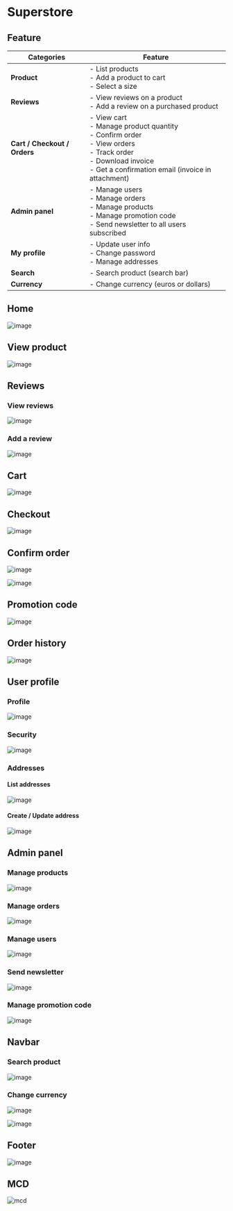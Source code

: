 # Superstore

## Feature
| **Categories**              | **Feature**                                                                                   |
|----------------------------|----------------------------------------------------------------------------------------------- |
| **Product**                | - List products<br>- Add a product to cart<br>- Select a size                                  |
| **Reviews**                | - View reviews on a product<br>- Add a review on a purchased product                           |
| **Cart / Checkout / Orders** | - View cart<br>- Manage product quantity<br>- Confirm order<br>- View orders<br>- Track order<br>- Download invoice<br>- Get a confirmation email (invoice in attachment) |
| **Admin panel**            | - Manage users<br>- Manage orders<br>- Manage products<br>- Manage promotion code<br>- Send newsletter to all users subscribed |
| **My profile**             | - Update user info<br>- Change password<br>- Manage addresses                                  |
| **Search**                 | - Search product (search bar)                                                                  |
| **Currency**               | - Change currency (euros or dollars)                                                           |


## Home

![image](https://github.com/user-attachments/assets/f8aae0b6-fa22-476e-9530-386f01702106)


## View product

![image](https://github.com/user-attachments/assets/03186fd6-60f6-4aa4-a779-2ba9eb8602ec)


## Reviews
### View reviews
![image](https://github.com/user-attachments/assets/765b5a10-2c1a-44a8-910a-2e5800c43cfa)

### Add a review

![image](https://github.com/user-attachments/assets/b9f27c19-daad-4c4d-a78e-f479f0c4b6a9)



## Cart

![image](https://github.com/user-attachments/assets/4ccbd86b-9e4f-4ed8-bac4-de1f3384192a)


## Checkout

![image](https://github.com/user-attachments/assets/584313fb-6465-4405-b648-c6eecd445b66)

## Confirm order

![image](https://github.com/user-attachments/assets/e38c9807-2104-44ea-bf04-852795b5ad77)

![image](https://github.com/user-attachments/assets/8efb2864-3e8a-48da-9fcf-2e993fc8ddf2)


## Promotion code

![image](https://github.com/user-attachments/assets/b2905172-f10f-4c77-bd1d-f46a5220aff0)



## Order history

![image](https://github.com/user-attachments/assets/6696d642-ff76-49ef-aed7-f8852cccb5a5)




## User profile
### Profile

![image](https://github.com/user-attachments/assets/253881f4-80b3-4ece-941f-7b76a7de55a7)


### Security

![image](https://github.com/user-attachments/assets/b45e17cf-7573-4ad9-a726-9ac506a8fde4)


### Addresses
#### List addresses
![image](https://github.com/user-attachments/assets/41139ff8-b107-49c0-ac2e-ba1844938026)


#### Create / Update address

![image](https://github.com/user-attachments/assets/8ac3cc12-0b0d-4d15-96cf-e5ac432636a0)


## Admin panel
### Manage products

![image](https://github.com/user-attachments/assets/54de3b53-17a7-49f4-9a6f-148bb61b0981)


### Manage orders

![image](https://github.com/user-attachments/assets/be96565f-ba94-4f71-9337-579d3c3eac09)


### Manage users

![image](https://github.com/user-attachments/assets/6d9b9b3a-ab58-4f0b-a390-741568832e23)


### Send newsletter

![image](https://github.com/user-attachments/assets/432f4016-d989-4c78-b3d8-e37a6f63e8a6)


### Manage promotion code

![image](https://github.com/user-attachments/assets/6369c9df-3fc8-4ab9-a02e-e7e397e83d89)



## Navbar
### Search product

![image](https://github.com/user-attachments/assets/ff66ac1e-ac6c-43d7-9d46-7ebf4c85ce87)

### Change currency

![image](https://github.com/user-attachments/assets/e9998229-8aaf-4e3f-be46-3cd7cfa68f3b)

![image](https://github.com/user-attachments/assets/5c86c226-7d97-4e57-89ac-0069d353f1a8)



## Footer

![image](https://github.com/user-attachments/assets/e01fbb5a-7a1f-4ec7-8a3a-ec10ed3d2a71)




## MCD
![mcd](https://github.com/user-attachments/assets/15cfb424-0958-4b4d-9d2f-519afce1926f)

